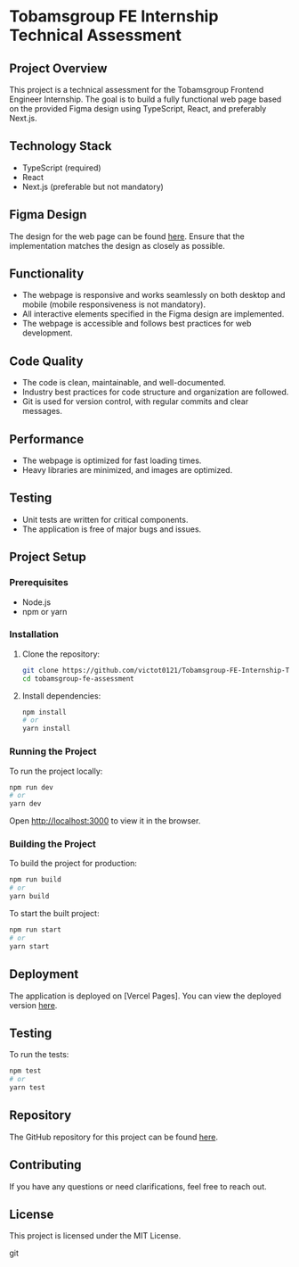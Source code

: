 # Tobamsgroup FE Internship Technical Assessment

## Project Overview
This project is a technical assessment for the Tobamsgroup Frontend Engineer Internship. The goal is to build a fully functional web page based on the provided Figma design using TypeScript, React, and preferably Next.js.

## Technology Stack
- TypeScript (required)
- React
- Next.js (preferable but not mandatory)

## Figma Design
The design for the web page can be found [here](https://www.figma.com/design/PZ9aNZQakGzH5CgjWY2nXg/Frontend-Interns-Assessment?node-id=1-296&t=x075fFJL9fwym8vw-0). Ensure that the implementation matches the design as closely as possible.

## Functionality
- The webpage is responsive and works seamlessly on both desktop and mobile (mobile responsiveness is not mandatory).
- All interactive elements specified in the Figma design are implemented.
- The webpage is accessible and follows best practices for web development.

## Code Quality
- The code is clean, maintainable, and well-documented.
- Industry best practices for code structure and organization are followed.
- Git is used for version control, with regular commits and clear messages.

## Performance
- The webpage is optimized for fast loading times.
- Heavy libraries are minimized, and images are optimized.

## Testing
- Unit tests are written for critical components.
- The application is free of major bugs and issues.

## Project Setup
### Prerequisites
- Node.js
- npm or yarn

### Installation
1. Clone the repository:
   ```bash
   git clone https://github.com/victot0121/Tobamsgroup-FE-Internship-Technical-Assessment.git
   cd tobamsgroup-fe-assessment
   ```

2. Install dependencies:
   ```bash
   npm install
   # or
   yarn install
   ```

### Running the Project
To run the project locally:
```bash
npm run dev
# or
yarn dev
```
Open [http://localhost:3000](http://localhost:3000) to view it in the browser.

### Building the Project
To build the project for production:
```bash
npm run build
# or
yarn build
```
To start the built project:
```bash
npm run start
# or
yarn start
```

## Deployment
The application is deployed on [Vercel Pages]. You can view the deployed version [here](your-deployment-link).

## Testing
To run the tests:
```bash
npm test
# or
yarn test
```

## Repository
The GitHub repository for this project can be found [here](https://github.com/victot0121/Tobamsgroup-FE-Internship-Technical-Assessment.git).
 
## Contributing
If you have any questions or need clarifications, feel free to reach out.

## License
This project is licensed under the MIT License.

git